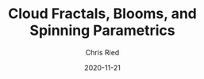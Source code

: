 ---
title: 'Cloud Fractals, Blooms, and Spinning Parametrics'
author: Chris Ried
date: '2020-11-21'
slug: generative-arts-15
categories: 
featured: 
tags: ['generative']
---